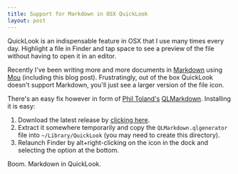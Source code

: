 ```yaml
---
title: Support for Markdown in OSX QuickLook
layout: post
---
```


QuickLook is an indispensable feature in OSX that I use many times every day. Highlight a file in Finder and tap space to see a preview of the file without having to open it in an editor. 

Recently I've been writing more and more documents in [Markdown](http://daringfireball.net/projects/markdown/) using [Mou](http://mouapp.com/) (including this blog post). Frustratingly, out of the box QuickLook doesn't support Markdown, you'll just see a larger version of the file icon.

There's an easy fix however in form of [Phil Toland's](http://fiatdev.com) [QLMarkdown](https://github.com/toland/qlmarkdown/). Installing it is easy:

1. Download the latest release by [clicking here](https://github.com/downloads/toland/qlmarkdown/QLMarkdown-1.2.1.zip).
2. Extract it somewhere temporarily and copy the `QLMarkdown.qlgenerator` file into `~/Library/QuickLook` (you may need to create this directory).
3. Relaunch Finder by alt+right-clicking on the icon in the dock and selecting the option at the bottom.

Boom. Markdown in QuickLook.